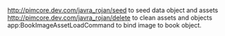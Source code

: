 http://pimcore.dev.com/javra_rojan/seed to seed data object and assets
http://pimcore.dev.com/javra_rojan/delete to clean assets and objects
app:BookImageAssetLoadCommand to bind image to book object.

